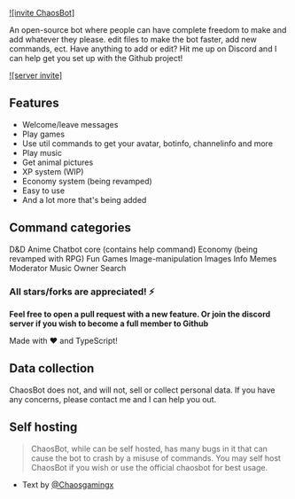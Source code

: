 [![invite ChaosBot]](https://discord.com/api/oauth2/authorize?client_id=1023731050251296769&permissions=4374424190327&scope=applications.commands%20bot)

An open-source bot where people can have complete freedom to make and add whatever they please. edit files to make the bot faster, add new commands, ect.
Have anything to add or edit? Hit me up on Discord and I can help get you set up with the Github project!

[![server invite]](https://discord.gg/cSJuaWBBc7)

## Features

- Welcome/leave messages
- Play games
- Use util commands to get your avatar, botinfo, channelinfo and more
- Play music
- Get animal pictures
- XP system (WIP)
- Economy system (being revamped)
- Easy to use
- And a lot more that's being added

## Command categories
D&D
Anime
Chatbot
core (contains help command)
Economy (being revamped with RPG)
Fun
Games
Image-manipulation
Images
Info
Memes
Moderator
Music
Owner
Search

### All stars/forks are appreciated! ⚡

**Feel free to open a pull request with a new feature. Or join the discord server if you wish to become a full member to Github**

Made with ❤️ and TypeScript!

## Data collection

ChaosBot does not, and will not, sell or collect personal data. If you have any concerns, please contact me and I can help you out.

## Self hosting

> ChaosBot, while can be self hosted, has many bugs in it that can cause the bot to crash by a misuse of commands. You may self host ChaosBot if you wish or use the official chaosbot for best usage.

- Text by [@Chaosgamingx](https://github.com/Chaosgamingx)
